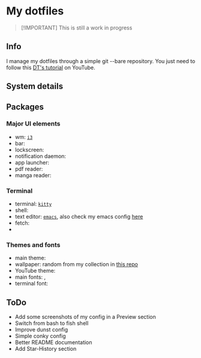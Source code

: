# My dotfiles
> [!IMPORTANT] This is still a work in progress

## Info
I manage my dotfiles through a simple git --bare repository. You just need to follow this [DT's tutorial](https://youtu.be/tBoLDpTWVOM?si=TePOo3Zk-UlTqfmP) on YouTube.

## System details

## Packages
### Major UI elements
- wm: [`i3`]()
- bar: []()
- lockscreen: []()
- notification daemon: []()
- app launcher: []()
- pdf reader: []()
- manga reader: []()

### Terminal
- terminal: [`kitty`]()
- shell: []()
- text editor: [`emacs`](), also check my emacs config [here]()
- fetch: []()
- 

### Themes and fonts
- main theme: []()
- wallpaper: random from my collection in [this repo]()
- YouTube theme: []()
- main fonts: [](), []()
- terminal font: 

## ToDo
- Add some screenshots of my config in a Preview section
- Switch from bash to fish shell
- Improve dunst config
- Simple conky config
- Better README documentation
- Add Star-History section
